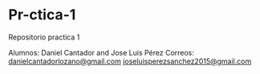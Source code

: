# Pr-ctica-1
Repositorio practica 1

Alumnos: Daniel Cantador and Jose Luis Pérez
Correos: danielcantadorlozano@gmail.com
         joseluisperezsanchez2015@gmail.com	
